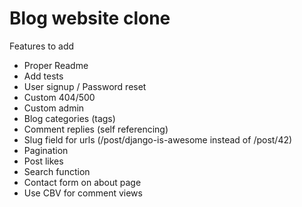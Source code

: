 # Blog website clone
Features to add
- Proper Readme
- Add tests
- User signup / Password reset
- Custom 404/500
- Custom admin
- Blog categories (tags)
- Comment replies (self referencing)
- Slug field for urls (/post/django-is-awesome instead of /post/42)
- Pagination
- Post likes
- Search function
- Contact form on about page
- Use CBV for comment views
